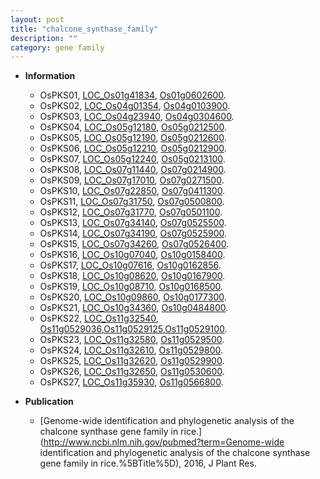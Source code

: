 ```yaml
---
layout: post
title: "chalcone_synthase_family"
description: ""
category: gene family
---
```


* **Information**  
    + OsPKS01, [LOC_Os01g41834](http://rice.uga.edu/cgi-bin/ORF_infopage.cgi?orf=LOC_Os01g41834), [Os01g0602600](https://rapdb.dna.affrc.go.jp/locus/?name=Os01g0602600).
    + OsPKS02, [LOC_Os04g01354](http://rice.uga.edu/cgi-bin/ORF_infopage.cgi?orf=LOC_Os04g01354), [Os04g0103900](https://rapdb.dna.affrc.go.jp/locus/?name=Os04g0103900).
    + OsPKS03, [LOC_Os04g23940](http://rice.uga.edu/cgi-bin/ORF_infopage.cgi?orf=LOC_Os04g23940), [Os04g0304600](https://rapdb.dna.affrc.go.jp/locus/?name=Os04g0304600).
    + OsPKS04, [LOC_Os05g12180](http://rice.uga.edu/cgi-bin/ORF_infopage.cgi?orf=LOC_Os05g12180), [Os05g0212500](https://rapdb.dna.affrc.go.jp/locus/?name=Os05g0212500).
    + OsPKS05, [LOC_Os05g12190](http://rice.uga.edu/cgi-bin/ORF_infopage.cgi?orf=LOC_Os05g12190), [Os05g0212600](https://rapdb.dna.affrc.go.jp/locus/?name=Os05g0212600).
    + OsPKS06, [LOC_Os05g12210](http://rice.uga.edu/cgi-bin/ORF_infopage.cgi?orf=LOC_Os05g12210), [Os05g0212900](https://rapdb.dna.affrc.go.jp/locus/?name=Os05g0212900).
    + OsPKS07, [LOC_Os05g12240](http://rice.uga.edu/cgi-bin/ORF_infopage.cgi?orf=LOC_Os05g12240), [Os05g0213100](https://rapdb.dna.affrc.go.jp/locus/?name=Os05g0213100).
    + OsPKS08, [LOC_Os07g11440](http://rice.uga.edu/cgi-bin/ORF_infopage.cgi?orf=LOC_Os07g11440), [Os07g0214900](https://rapdb.dna.affrc.go.jp/locus/?name=Os07g0214900).
    + OsPKS09, [LOC_Os07g17010](http://rice.uga.edu/cgi-bin/ORF_infopage.cgi?orf=LOC_Os07g17010), [Os07g0271500](https://rapdb.dna.affrc.go.jp/locus/?name=Os07g0271500).
    + OsPKS10, [LOC_Os07g22850](http://rice.uga.edu/cgi-bin/ORF_infopage.cgi?orf=LOC_Os07g22850), [Os07g0411300](https://rapdb.dna.affrc.go.jp/locus/?name=Os07g0411300).
    + OsPKS11, [LOC_Os07g31750](http://rice.uga.edu/cgi-bin/ORF_infopage.cgi?orf=LOC_Os07g31750), [Os07g0500800](https://rapdb.dna.affrc.go.jp/locus/?name=Os07g0500800).
    + OsPKS12, [LOC_Os07g31770](http://rice.uga.edu/cgi-bin/ORF_infopage.cgi?orf=LOC_Os07g31770), [Os07g0501100](https://rapdb.dna.affrc.go.jp/locus/?name=Os07g0501100).
    + OsPKS13, [LOC_Os07g34140](http://rice.uga.edu/cgi-bin/ORF_infopage.cgi?orf=LOC_Os07g34140), [Os07g0525500](https://rapdb.dna.affrc.go.jp/locus/?name=Os07g0525500).
    + OsPKS14, [LOC_Os07g34190](http://rice.uga.edu/cgi-bin/ORF_infopage.cgi?orf=LOC_Os07g34190), [Os07g0525900](https://rapdb.dna.affrc.go.jp/locus/?name=Os07g0525900).
    + OsPKS15, [LOC_Os07g34260](http://rice.uga.edu/cgi-bin/ORF_infopage.cgi?orf=LOC_Os07g34260), [Os07g0526400](https://rapdb.dna.affrc.go.jp/locus/?name=Os07g0526400).
    + OsPKS16, [LOC_Os10g07040](http://rice.uga.edu/cgi-bin/ORF_infopage.cgi?orf=LOC_Os10g07040), [Os10g0158400](https://rapdb.dna.affrc.go.jp/locus/?name=Os10g0158400).
    + OsPKS17, [LOC_Os10g07616](http://rice.uga.edu/cgi-bin/ORF_infopage.cgi?orf=LOC_Os10g07616), [Os10g0162856](https://rapdb.dna.affrc.go.jp/locus/?name=Os10g0162856).
    + OsPKS18, [LOC_Os10g08620](http://rice.uga.edu/cgi-bin/ORF_infopage.cgi?orf=LOC_Os10g08620), [Os10g0167900](https://rapdb.dna.affrc.go.jp/locus/?name=Os10g0167900).
    + OsPKS19, [LOC_Os10g08710](http://rice.uga.edu/cgi-bin/ORF_infopage.cgi?orf=LOC_Os10g08710), [Os10g0168500](https://rapdb.dna.affrc.go.jp/locus/?name=Os10g0168500).
    + OsPKS20, [LOC_Os10g09860](http://rice.uga.edu/cgi-bin/ORF_infopage.cgi?orf=LOC_Os10g09860), [Os10g0177300](https://rapdb.dna.affrc.go.jp/locus/?name=Os10g0177300).
    + OsPKS21, [LOC_Os10g34360](http://rice.uga.edu/cgi-bin/ORF_infopage.cgi?orf=LOC_Os10g34360), [Os10g0484800](https://rapdb.dna.affrc.go.jp/locus/?name=Os10g0484800).
    + OsPKS22, [LOC_Os11g32540](http://rice.uga.edu/cgi-bin/ORF_infopage.cgi?orf=LOC_Os11g32540), [Os11g0529036](https://rapdb.dna.affrc.go.jp/locus/?name=Os11g0529036),[Os11g0529125](https://rapdb.dna.affrc.go.jp/locus/?name=Os11g0529125),[Os11g0529100](https://rapdb.dna.affrc.go.jp/locus/?name=Os11g0529100).
    + OsPKS23, [LOC_Os11g32580](http://rice.uga.edu/cgi-bin/ORF_infopage.cgi?orf=LOC_Os11g32580), [Os11g0529500](https://rapdb.dna.affrc.go.jp/locus/?name=Os11g0529500).
    + OsPKS24, [LOC_Os11g32610](http://rice.uga.edu/cgi-bin/ORF_infopage.cgi?orf=LOC_Os11g32610), [Os11g0529800](https://rapdb.dna.affrc.go.jp/locus/?name=Os11g0529800).
    + OsPKS25, [LOC_Os11g32620](http://rice.uga.edu/cgi-bin/ORF_infopage.cgi?orf=LOC_Os11g32620), [Os11g0529900](https://rapdb.dna.affrc.go.jp/locus/?name=Os11g0529900).
    + OsPKS26, [LOC_Os11g32650](http://rice.uga.edu/cgi-bin/ORF_infopage.cgi?orf=LOC_Os11g32650), [Os11g0530600](https://rapdb.dna.affrc.go.jp/locus/?name=Os11g0530600).
    + OsPKS27, [LOC_Os11g35930](http://rice.uga.edu/cgi-bin/ORF_infopage.cgi?orf=LOC_Os11g35930), [Os11g0566800](https://rapdb.dna.affrc.go.jp/locus/?name=Os11g0566800).

* **Publication**  
    + [Genome-wide identification and phylogenetic analysis of the chalcone synthase gene family in rice.](http://www.ncbi.nlm.nih.gov/pubmed?term=Genome-wide identification and phylogenetic analysis of the chalcone synthase gene family in rice.%5BTitle%5D), 2016, J Plant Res.


